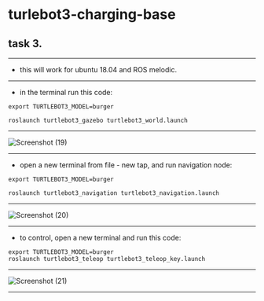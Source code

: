 # turlebot3-charging-base
## task 3.

---

- this will work for ubuntu 18.04 and ROS melodic.

---

- in the terminal run this code: 

``` 
export TURTLEBOT3_MODEL=burger

roslaunch turtlebot3_gazebo turtlebot3_world.launch
```

---

![Screenshot (19)](https://user-images.githubusercontent.com/85639068/127950110-ca4c5593-8043-49fb-98c8-4b1b97ada00c.jpeg)


---

- open a new terminal from file - new tap, and run navigation node: 

```
export TURTLEBOT3_MODEL=burger

roslaunch turtlebot3_navigation turtlebot3_navigation.launch 
```

---

![Screenshot (20)](https://user-images.githubusercontent.com/85639068/127950135-2ea07cb5-130c-4d03-b4e0-cac08364c20f.jpeg)

---

- to control, open a new terminal and run this code: 

```
export TURTLEBOT3_MODEL=burger
roslaunch turtlebot3_teleop turtlebot3_teleop_key.launch
```

---

![Screenshot (21)](https://user-images.githubusercontent.com/85639068/127950157-bc6dff57-d5bf-451c-b03f-79869d4d5418.jpeg)


---
